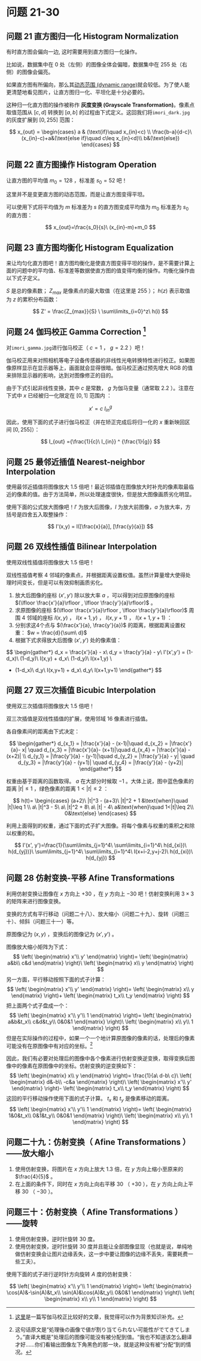 # 问题 21-30

## 问题 21 直方图归一化 Histogram Normalization

有时直方图会偏向一边, 这时需要用到直方图归一化操作。

比如说，数据集中在 $0$ 处（左侧）的图像全体会偏暗，数据集中在 $255$ 处（右侧）的图像会偏亮。

如果直方图有所偏向，那么其[动态范围 (dynamic range)](https://zh.wikipedia.org/wiki/%E5%8A%A8%E6%80%81%E8%8C%83%E5%9B%B4)就会较低。为了使人能更清楚地看见图片，让直方图归一化、平坦化是十分必要的。

这种归一化直方图的操作被称作 **灰度变换 (Grayscale Transformation)**。像素点取值范围从  $[c,d]$  转换到  $[a,b]$  的过程由下式定义。这回我们将`imori_dark.jpg`的灰度扩展到  $[0, 255]$  范围：

$$
x_{out} =
\begin{cases}
  a & (\text{if}\quad x_{in}<c) \\
  \frac{b-a}{d-c}\ (x_{in}-c)+a&(\text{else if}\quad c\leq x_{in}<d)\\
  b&(\text{else})
\end{cases}
$$

## 问题 22 直方图操作 Histogram Operation

让直方图的平均值 $m_0=128$ ，标准差 $s_0=52$ 吧！

这里并不是变更直方图的动态范围，而是让直方图变得平坦。

可以使用下式将平均值为 $m$ 标准差为 $s$ 的直方图变成平均值为 $m_0$ 标准差为 $s_0$ 的直方图：

$$
x_{out}=\frac{s_0}{s}\  (x_{in}-m)+m_0
$$

## 问题 23 直方图均衡化 Histogram Equalization

来让均匀化直方图吧！直方图均衡化是使直方图变得平坦的操作，是不需要计算上面的问题中的平均值、标准差等数据使直方图的值变得均衡的操作。均衡化操作由以下式子定义。

$S$ 是总的像素数； $Z_{max}$ 是像素点的最大取值（在这里是 $255$ ）； $h(z)$ 表示取值为 $z$ 的累积分布函数：

$$
Z' = \frac{Z_{max}}{S} \  \sum\limits_{i=0}^z\ h(i)
$$

## 问题 24 伽玛校正 Gamma Correction [^1]

对`imori_gamma.jpg`进行伽马校正（ $c=1$ ， $g=2.2$ ）吧！

伽马校正用来对照相机等电子设备传感器的非线性光电转换特性进行校正。如果图像原样显示在显示器等上，画面就会显得很暗。伽马校正通过预先增大 RGB 的值来排除显示器的影响，达到对图像修正的目的。

由于下式引起非线性变换，其中 $c$ 是常数， $g$ 为伽马变量（通常取 $2.2$ ）。注意在下式中 $x$ 已经被归一化限定在 $[0,1]$ 范围内 ：

$$
x' = c\  {I_{in}}^ g
$$

因此，使用下面的式子进行伽马校正（并在矫正完成后将归一化的 $x$ 重新映回区间 $[0, 255]$）：

$$
I_{out} ={\frac{1}{c}\  I_{in}} ^ {\frac{1}{g}}
$$

## 问题 25 最邻近插值 Nearest-neighbor Interpolation

使用最邻近插值将图像放大 $1.5$ 倍吧！最近邻插值在图像放大时补充的像素取最临近的像素的值。由于方法简单，所以处理速度很快，但是放大图像画质劣化明显。

使用下面的公式放大图像吧！$I'$ 为放大后图像，$I$ 为放大前图像，$a$ 为放大率，方括号是四舍五入取整操作：

$$
I'(x,y) = I([\frac{x}{a}], [\frac{y}{a}])
$$

## 问题 26 双线性插值 Bilinear Interpolation

使用双线性插值将图像放大 $1.5$ 倍吧！

双线性插值考察 $4$ 邻域的像素点，并根据距离设置权值。虽然计算量增大使得处理时间变长，但是可以有效抑制画质劣化。

1. 放大后图像的座标 $(x',y')$ 除以放大率 $a$ ，可以得到对应原图像的座标 $(\lfloor \frac{x'}{a}\rfloor , \lfloor \frac{y'}{a}\rfloor)$ 。
2. 求原图像的座标 $(\lfloor \frac{x'}{a}\rfloor , \lfloor \frac{y'}{a}\rfloor)$ 周围 $4$ 邻域的座标 $I(x,y)$ ， $I(x+1,y)$ ， $I(x,y+1)$ ， $I(x+1, y+1)$ ：
3. 分别求这4个点与 $(\frac{x'}{a}, \frac{y'}{a})$ 的距离，根据距离设置权重： $w = \frac{d}{\sum\ d}$ 
4. 根据下式求得放大后图像 $(x',y')$ 处的像素值：

$$
\begin{gather*}
  d_x = \frac{x'}{a} - x\\
  d_y = \frac{y'}{a} - y\\
  I'(x',y') = (1-d_x)\  (1-d_y)\  I(x,y) + d_x\  (1-d_y)\  I(x+1,y) \\ 
  + (1-d_x)\  d_y\  I(x,y+1) + d_x\  d_y\  I(x+1,y+1)
\end{gather*}
$$

## 问题 27 双三次插值 Bicubic Interpolation

使用双三次插值将图像放大 $1.5$ 倍吧！

双三次插值是双线性插值的扩展，使用邻域 $16$ 像素进行插值。

各自像素间的距离由下式决定：

$$
\begin{gather*}
d_{x_1} = |\frac{x'}{a} - (x-1)|\quad 
d_{x_2} = |\frac{x'}{a}- x| \quad 
d_{x_3} = |\frac{x'}{a}- (x+1)|\quad 
d_{x_4} = |\frac{x'}{a} - (x+2)| \\
d_{y_1} = |\frac{y'}{a} - (y-1)|\quad 
d_{y_2} = |\frac{y'}{a} - y| \quad 
d_{y_3} = |\frac{y'}{a} - (y+1)| \quad 
d_{y_4} = |\frac{y'}{a} - (y+2)|
\end{gather*}
$$

权重由基于距离的函数取得。 $a$ 在大部分时候取 $-1$ 。大体上说，图中蓝色像素的距离 $|t|\leq 1$ ，绿色像素的距离 $1<|t|\leq 2$ ：

$$
h(t)=
\begin{cases}
(a+2)\ |t|^3 - (a+3)\ |t|^2 + 1 &\text{when}\quad |t|\leq 1  \\
a\ |t|^3 - 5\  a\ |t|^2 + 8\  a\  |t| - 4\  a&\text{when}\quad 1<|t|\leq 2\\
0&\text{else}
\end{cases}
$$

利用上面得到的权重，通过下面的式子扩大图像。将每个像素与权重的乘积之和除以权重的和。

$$
I'(x', y')=\frac{1}{\sum\limits_{j=1}^4\ \sum\limits_{i=1}^4\ h(d_{xi})\ h(d_{yj})}\ \sum\limits_{j=1}^4\ \sum\limits_{i=1}^4\ I(x+i-2,y+j-2)\ h(d_{xi})\ h(d_{yj})
$$

## 问题 28 仿射变换-平移 Afine Transformations 

利用仿射变换让图像在 $x$ 方向上 $+30$ ，在 $y$ 方向上 $-30$ 吧！仿射变换利用 $3\times3$ 的矩阵来进行图像变换。

变换的方式有平行移动（问题二十八）、放大缩小（问题二十九）、旋转（问题三十）、倾斜（问题三十一）等。

原图像记为 $(x,y)$ ，变换后的图像记为 $(x',y')$ 。

图像放大缩小矩阵为下式：
$$
\left(
\begin{matrix}
x'\\
y'
\end{matrix}
\right)=
\left(
\begin{matrix}
a&b\\
c&d
\end{matrix}
\right)\ 
\left(
\begin{matrix}
x\\
y
\end{matrix}
\right)
$$
另一方面，平行移动按照下面的式子计算：
$$
\left(
\begin{matrix}
x'\\
y'
\end{matrix}
\right)=
\left(
\begin{matrix}
x\\
y
\end{matrix}
\right)+
\left(
\begin{matrix}
t_x\\
t_y
\end{matrix}
\right)
$$
把上面两个式子盘成一个：
$$
\left(
\begin{matrix}
x'\\
y'\\
1
\end{matrix}
\right)=
\left(
\begin{matrix}
a&b&t_x\\
c&d&t_y\\
0&0&1
\end{matrix}
\right)\ 
\left(
\begin{matrix}
x\\
y\\
1
\end{matrix}
\right)
$$
但是在实际操作的过程中，如果一个一个地计算原图像的像素的话，处理后的像素可能没有在原图像中有对应的坐标。[^2]

[^2]: 这句话原文是“処理後の画像で値が割り当てられない可能性がでてきてしまう。”直译大概是”处理后的图像可能没有被分配到值。“我也不知道该怎么翻译才好……你们看输出图像左下角黑色的那一块，就是这种没有被”分配“到的情况。

因此，我们有必要对处理后的图像中各个像素进行仿射变换逆变换，取得变换后图像中的像素在原图像中的坐标。仿射变换的逆变换如下：
$$
\left(
\begin{matrix}
x\\
y
\end{matrix}
\right)=
\frac{1}{a\  d-b\  c}\ 
\left(
\begin{matrix}
d&-b\\
-c&a
\end{matrix}
\right)\  
\left(
\begin{matrix}
x'\\
y'
\end{matrix}
\right)-
\left(
\begin{matrix}
t_x\\
t_y
\end{matrix}
\right)
$$
这回的平行移动操作使用下面的式子计算。 $t_x$ 和 $t_y$ 是像素移动的距离。
$$
\left(
\begin{matrix}
x'\\
y'\\
1
\end{matrix}
\right)=
\left(
\begin{matrix}
1&0&t_x\\
0&1&t_y\\
0&0&1
\end{matrix}
\right)\  
\left(
\begin{matrix}
x\\
y\\
1
\end{matrix}
\right)
$$

## 问题二十九：仿射变换（ Afine Transformations ）——放大缩小

1. 使用仿射变换，将图片在 $x$ 方向上放大 $1.3$ 倍，在 $y$ 方向上缩小至原来的 $\frac{4}{5}$ 。
2. 在上面的条件下，同时在 $x$ 方向上向右平移 $30$ （ $+30$ ），在 $y$ 方向上向上平移 $30$ （ $-30$ ）。

## 问题三十：仿射变换（ Afine Transformations ）——旋转

1. 使用仿射变换，逆时针旋转 $30$ 度。
2. 使用仿射变换，逆时针旋转 $30$ 度并且能让全部图像显现（也就是说，单纯地做仿射变换会让图片边缘丢失，这一步中要让图像的边缘不丢失，需要耗费一些工夫）。

使用下面的式子进行逆时针方向旋转 $A$ 度的仿射变换：

$$
\left(
\begin{matrix}
x'\\
y'\\
1
\end{matrix}
\right)=
\left(
\begin{matrix}
\cos(A)&-\sin(A)&t_x\\
\sin(A)&\cos(A)&t_y\\
0&0&1
\end{matrix}
\right)\ 
\left(
\begin{matrix}
x\\
y\\
1
\end{matrix}
\right)
$$

[^1]: [这里](https://blog.csdn.net/candycat1992/article/details/46228771)是一篇写伽马校正比较好的文章，我觉得可以作为背景知识补充。